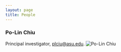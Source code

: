 ```yaml
---
layout: page
title: People
---
```


### Po-Lin Chiu
Principal investigator, plciu@asu.edu.
![Po-Lin Chiu](images/polin_chiu.jpg)

